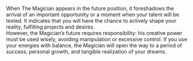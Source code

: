 When The Magician appears in the future position, it foreshadows the arrival of an important opportunity or a moment when your talent will be tested. It indicates that you will have the chance to actively shape your reality, fulfilling projects and desires.  
However, the Magician’s future requires responsibility: his creative power must be used wisely, avoiding manipulation or excessive control. If you use your energies with balance, the Magician will open the way to a period of success, personal growth, and tangible realization of your dreams.

